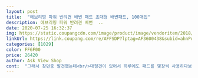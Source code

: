```yaml
---
layout: post 
title:  "에브리띵 파워 반려견 배변 패드 초대형 배변패드, 100매입" 
description: 에브리띵 파워 반려견 배변  ..
date: 2020-07-25 16:32:37 
img: https://static.coupangcdn.com/image/product/image/vendoritem/2018/04/16/3315418781/2fd5f024-9b9e-45c1-80de-33d884832187.jpg 
linkUrl: https://link.coupang.com/re/AFFSDP?lptag=AF3600438&subid=ahnPublicAsk&pageKey=20938877&itemId=81721403&vendorItemId=3315418781&traceid=V0-113-904ddc4eaeea43ec 
categories: [1029] 
color: FF6F00 
price: 26420 
author: Ask View Shop 
cont:  "그래서 찾던중 발견했는데<br/>대형견이 있어서 하루에도 패드를 몇장씩 사용하다보니 너무 두꺼운건 쓰레기봉투도 금방차고해서 바꿔보았습니다<br/>두께가 전에 사용하던거보단 가볍고 살짝 얇고 세는 현상은 없으나 다만 소변이 넓게 펴져서 패드가 금방 차는 듯 합니다 육안상 좋지는 않습니다 ㅠㅠ냄새가 심하게 나거나 그렇지는 않아요<br/>미끄러짐도 없고 냄새도 없고<br/>쓰던 다른게 품질이 바껴서 더이상 못쓰겠더라구요ㅠㅠㅠㅠ<br/>와우 또다시 정착할 패드가 생겼어요<br/>이용해요!<br/>저는 좋으면 계속 하나만 쓰는데<br/>저희 강아지는 중형견이라<br/>좋습니다 아주<br/>좋아요!<br/>품절되서 알림문자를 받고.<br/>.<br/> 바로 주문했어요.<br/> 강쥐들이 4마리라 대형패드가 편하더라고여.<br/>.<br/>  처음 구매해보고 써보았는데... <br/>왕 강추!!  레몬향도 나고 두께도 있고  혹시 또 품절될까봐 여유를 가질려고 또 재구매했어요... <br/>전에 썼던 패드보다 좋아요 가격도 착하고 당골찜해두었어요.<br/>전에썼던 패드는 강쥐들이 쉬아를하면 퍼지고 3번은 못싸고 갈고 그랬는데... <br/>이건 34번까지도 쌀수가있더라고여 퍼지지도 않고 왕! 강!추! 합니다.<br/><br/>한번에 많은양을 눠서 커다란 패드를 항상<br/>" 
---
```


